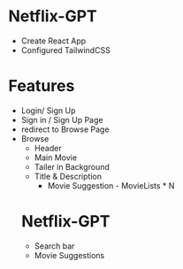# Netflix-GPT
 - Create React App
 - Configured TailwindCSS
  
  # Features 
  - Login/ Sign Up
  - Sign in / Sign Up Page
  - redirect to Browse Page
- Browse
   - Header
   - Main Movie
   - Tailer in Background
   - Title & Description
      - Movie Suggestion
            - MovieLists * N
  # Netflix-GPT
   - Search bar
   - Movie Suggestions